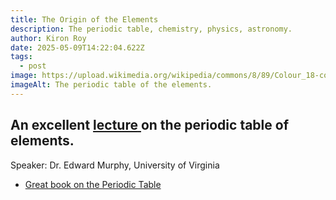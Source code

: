 ```yaml
---
title: The Origin of the Elements
description: The periodic table, chemistry, physics, astronomy.
author: Kiron Roy
date: 2025-05-09T14:22:04.622Z
tags:
  - post
image: https://upload.wikimedia.org/wikipedia/commons/8/89/Colour_18-col_PT_with_labels.png
imageAlt: The periodic table of the elements.
---
```

## An excellent  [lecture](https://www.youtube.com/watch?v=ZJQjjBR6PbY&ab_channel=JeffersonLab)[ ](https://www.youtube.com/watch?v=ZJQjjBR6PbY&ab_channel=JeffersonLab) on the periodic table of elements.

Speaker: Dr. Edward Murphy, University of Virginia

* [G﻿reat book on the Periodic Table](https://www.goodreads.com/book/show/40554473-elemental)